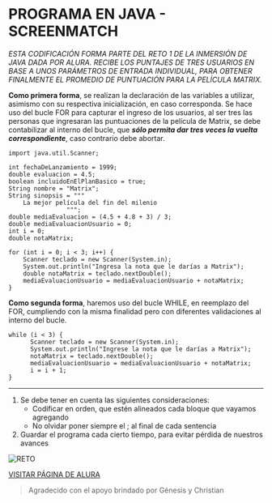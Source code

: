 # PROGRAMA EN JAVA - SCREENMATCH


*ESTA CODIFICACIÓN FORMA PARTE DEL RETO 1 DE LA INMERSIÓN DE JAVA DADA POR ALURA.
RECIBE LOS PUNTAJES DE TRES USUARIOS EN BASE A UNOS PARÁMETROS DE ENTRADA INDIVIDUAL,
PARA OBTENER FINALMENTE EL PROMEDIO DE PUNTUACIÓN PARA LA PELÍCULA MATRIX.*

**Como primera forma**, se realizan la declaración de las variables a utilizar, asimismo con su respectiva inicialización, en caso corresponda. Se hace uso del bucle FOR 
para capturar el ingreso de los usuarios, al ser tres las personas que ingresaran las puntuaciones de la película de Matrix, se debe contabilizar al interno del bucle,
que ***sólo permita dar tres veces la vuelta correspondiente***, caso contrario debe abortar.

`import java.util.Scanner;`
```
int fechaDeLanzamiento = 1999;
double evaluacion = 4.5;
boolean incluidoEnElPlanBasico = true;
String nombre = "Matrix";
String sinopsis = """
    La mejor película del fin del milenio
                """;
double mediaEvaluacion = (4.5 + 4.8 + 3) / 3;
double mediaEvaluacionUsuario = 0;
int i = 0;
double notaMatrix;

for (int i = 0; i < 3; i++) {
    Scanner teclado = new Scanner(System.in);
    System.out.println("Ingresa la nota que le darías a Matrix");
    double notaMatrix = teclado.nextDouble();
    mediaEvaluacionUsuario = mediaEvaluacionUsuario + notaMatrix;
}
```
**Como segunda forma**, haremos uso del bucle WHILE, en reemplazo del FOR, cumpliendo con la misma finalidad pero con diferentes validaciones al interno del bucle.
```
while (i < 3) {
      Scanner teclado = new Scanner(System.in);
      System.out.println("Ingrese la nota que le darías a Matrix");
      notaMatrix = teclado.nextDouble();
      mediaEvaluacionUsuario = mediaEvaluacionUsuario + notaMatrix;
      i = i + 1;
}
```
---
1. Se debe tener en cuenta las siguientes consideraciones:
   * Codificar en orden, que estén alineados cada bloque que vayamos agregando
   * No olvidar poner siempre el ; al final de cada sentencia
2. Guardar el programa cada cierto tiempo, para evitar pérdida de nuestros avances


![RETO](https://github.com/cremageorge/screenmatch-inmersion-java/assets/168378999/728b00ef-64d7-4f6a-abfb-ee24f4a52b30)


[VISITAR PÁGINA DE ALURA](https://www.aluracursos.com/)
>Agradecido con el apoyo brindado por Génesis y Christian
